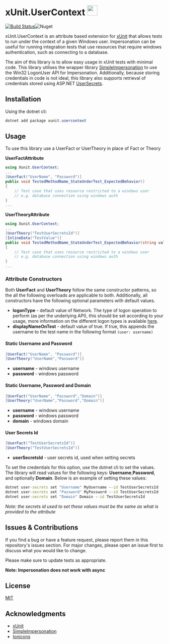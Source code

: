 # xUnit.UserContext <img src="https://raw.githubusercontent.com/kurtmkurtm/xUnit.UserContext/master/resources/icon.svg?raw=true&sanitize=true" width="32"> 
[![Build Status](https://dev.azure.com/kurt0233/xUnit.UserContext/_apis/build/status/xUnit.UserContext-ASP.NET%20Core-CI?branchName=master)](https://dev.azure.com/kurt0233/xUnit.UserContext/_build/latest?definitionId=2&branchName=master)![Nuget](https://img.shields.io/nuget/v/xUnit.UserContext.svg)

xUnit.UserContext is an attribute based extension for [xUnit](https://github.com/xunit/xunit) that allows tests to run under the context of a given Windows user. Impersonation can be useful for running integration tests that use resources that require windows authentication, such as connecting to a database.

The aim of this library is to allow easy usage in xUnit tests with minimal code. This library utilises the wrapper library [SimpleImpersonation](https://github.com/mj1856/SimpleImpersonation) to use the Win32 LogonUser API for Impersonation. Additionally, because storing credentials in code is not ideal, this library also supports retrieval of credentials stored using ASP.NET [UserSecrets](https://docs.microsoft.com/en-us/aspnet/core/security/app-secrets?view=aspnetcore-2.2&tabs=windows).

## Installation

Using the dotnet cli:

```powershell
dotnet add package xunit.usercontext
```

## Usage

To use this library use a UserFact or UserTheory in place of Fact or Theory

**UserFactAttribute** 

```C#
using Xunit.UserContext;
...
[UserFact("UserName", "Password")]
public void TestedMethodName_StateUnderTest_ExpectedBehavior()
{
    // Test case that uses resource restricted to a windows user
    // e.g. database connection using windows auth
}
...
```

**UserTheoryAttribute**

```C#
using Xunit.UserContext;
...
[UserTheory("TestUserSecretsId")]
[InlineData("TestValue")]
public void TestedMethodName_StateUnderTest_ExpectedBehavior(string value)
{
    // Test case that uses resource restricted to a windows user
    // e.g. database connection using windows auth
}
...
```

### Attribute Constructors

Both **UserFact** and **UserTheory** follow the same constructor patterns, so the all the following overloads are applicable to both. Additionally, all constructors have the following optional parameters with default values.

- **logonType** - default value of Network. The type of logon operation to perform (as per the underlying API), this should be set according to your usage, more information on the different logon types is available [here](https://docs.microsoft.com/en-au/windows/desktop/api/winbase/nf-winbase-logonusera). 
- **displayNameOnTest**  - default value of true. If true, this appends the username to the test name in the following format 
  `(user: username)`

#### **Static Username and Password**

```C#
[UserFact("UserName", "Password")]   
[UserTheory("UserName","Password")]
```

- **username** - windows username
- **password** - windows password

#### **Static Username, Password and Domain**

```C#
[UserFact("UserName", "Password","Domain")] 
[UserTheory("UserName","Password","Domain")]
```

- **username** - windows username
- **password** - windows password
- **domain** - windows domain

#### **User Secrets Id** 

```C#
[UserFact("TestUserSecretsId")]
[UserTheory("TestUserSecretsId")]
```

* **userSecretsId** - user secrets id, used when setting secrets

To set the credentials for this option, use the dotnet cli to set the values. The library will read values for the following keys: **Username**,**Password**, and optionally **Domain**. Below is an example of setting these values:

```cmd
dotnet user-secrets set "Username" MyUsername --id TestUserSecretsId
dotnet user-secrets set "Password" MyPassword --id TestUserSecretsId
dotnet user-secrets set "Domain" Domain --id TestUserSecretsId
```

*Note: the secrets id used to set these values must be the same as what is provided to the attribute*

## Issues & Contributions

If you find a bug or have a feature request, please report them in this repository's issues section. For major changes, please open an issue first to discuss what you would like to change.

Please make sure to update tests as appropriate.

**Note: Impersonation does not work with async**

## License
[MIT](https://choosealicense.com/licenses/mit/)

## Acknowledgments

-  [xUnit](https://github.com/xunit/xunit)
- [SimpleImpersonation](https://github.com/mj1856/SimpleImpersonation) 
- [Ionicons](https://github.com/ionic-team/ionicons)
